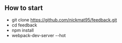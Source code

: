## How to start
* git clone https://github.com/nickmat95/feedback.git
* cd feedback
* npm install
* webpack-dev-server --hot